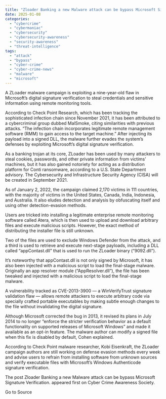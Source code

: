 ```yaml
---
title: "Zloader Banking a new Malware attack can be bypass Microsoft Signature Verification."
date: 2025-01-08
categories: 
  - "cybercrime"
  - "cybermaniac"
  - "cybersecurity"
  - "cybersecurity-awareness"
  - "security-awareness"
  - "threat-intelligence"
tags: 
  - "attack"
  - "bypass"
  - "cyber-crime"
  - "cyber-crime-news"
  - "malware"
  - "microsoft"
---
```


A ZLoader malware campaign is exploiting a nine-year-old flaw in Microsoft’s digital signature verification to steal credentials and sensitive information using remote monitoring tools.

According to Check Point Research, which has been tracking the sophisticated infection chain since November 2021, it has been attributed to a cybercriminal group dubbed MalSmoke, citing similarities with previous attacks. “The infection chain incorporates legitimate remote management software (RMM) to gain access to the target machine.” After injecting its payload into a signed DLL, the malware further evades the system’s defenses by exploiting Microsoft’s digital signature verification.

As a banking trojan at its core, ZLoader has been used by many attackers to steal cookies, passwords, and other private information from victims’ machines, but it has also gained notoriety for acting as a distribution platform for Conti ransomware, according to a U.S. State Department advisory. The Cybersecurity and Infrastructure Security Agency (CISA) will be created in September 2021.

As of January 2, 2022, the campaign claimed 2,170 victims in 111 countries, with the majority of victims in the United States, Canada, India, Indonesia, and Australia. It also eludes detection and analysis by obfuscating itself and using other detection-evasion methods.

Users are tricked into installing a legitimate enterprise remote monitoring software called Atera, which is then used to upload and download arbitrary files and execute malicious scripts. However, the exact method of distributing the installer file is still unknown.

Two of the files are used to exclude Windows Defender from the attack, and a third is used to retrieve and execute next-stage payloads, including a DLL called “appContast.dll” that is used to run the ZLoader binary (“9092.dll”).

It’s noteworthy that appContast.dll is not only signed by Microsoft, it has also been injected with a malicious script to load the final-stage malware. Originally an app resolver module (“AppResolver.dll”), the file has been tweaked and injected with a malicious script to load the final-stage malware.

A vulnerability tracked as CVE-2013-3900 — a WinVerifyTrust signature validation flaw — allows remote attackers to execute arbitrary code via specially crafted portable executables by making subtle enough changes to the file without invalidating the digital signature.

Although Microsoft corrected the bug in 2013, it revised its plans in July 2014 to no longer “enforce the stricter verification behavior as a default functionality on supported releases of Microsoft Windows” and made it available as an opt-in feature. The malware author can modify a signed file when this fix is disabled by default, Cohen explained.

According to Check Point malware researcher, Kobi Eisenkraft, the ZLoader campaign authors are still working on defense evasion methods every week and advise users to refrain from installing software from unknown sources and verify executable files with Microsoft’s Windows Authenticode signature verification.

The post Zloader Banking a new Malware attack can be bypass Microsoft Signature Verification. appeared first on Cyber Crime Awareness Society.

Go to Source
